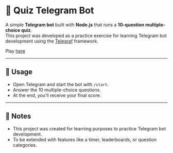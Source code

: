 # 🤖 Quiz Telegram Bot  

A simple **Telegram bot** built with **Node.js** that runs a **10-question multiple-choice quiz**.  
This project was developed as a practice exercise for learning Telegram bot development using the [Telegraf](https://telegraf.js.org/) framework.  

Play [here](https://t.me/Quiz1AlbyCosmy99Bot)

---

## 📝 Usage
- Open Telegram and start the bot with `/start`.  
- Answer the 10 multiple-choice questions.  
- At the end, you’ll receive your final score.  

---

## 📌 Notes
- This project was created for learning purposes to practice Telegram bot development.  
- To be extended with features like a timer, leaderboards, or question categories.
